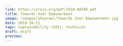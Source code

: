 ```yaml
---
link: https://arxiv.org/pdf/1910.09398.pdf
title: Towards User Empowerment
image: /images/showreel/Towards User Empowerment.jpg
date: 2019-10-21
tags: explainability (XAI), technical
draft: draft
preview:
---
```



